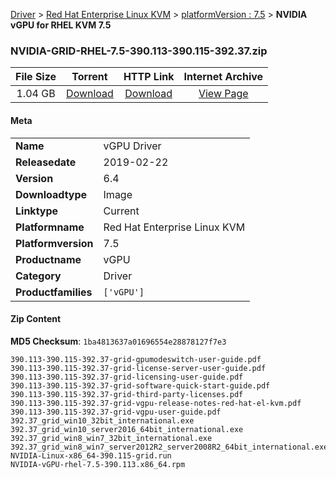 
[Driver](/README.md)  >  [Red Hat Enterprise Linux KVM](/index/Driver/Red_Hat_Enterprise_Linux_KVM.md)  >  [platformVersion : 7.5](/index/Driver/Red_Hat_Enterprise_Linux_KVM/7.5.md)  >  **NVIDIA vGPU for RHEL KVM 7.5**


### NVIDIA-GRID-RHEL-7.5-390.113-390.115-392.37.zip

| **File Size** | **Torrent**  | **HTTP Link** | **Internet Archive** |
|:-------------:|:------------:|:-------------:|:--------------------:|
| 1.04 GB |  [Download](https://archive.org/download/nvgpu_NVIDIA-GRID-RHEL-7.5-390.113-390.115-392.37.zip/nvgpu_NVIDIA-GRID-RHEL-7.5-390.113-390.115-392.37.zip_archive.torrent)       | [Download](https://archive.org/compress/nvgpu_NVIDIA-GRID-RHEL-7.5-390.113-390.115-392.37.zip) | [View Page](https://archive.org/details/nvgpu_NVIDIA-GRID-RHEL-7.5-390.113-390.115-392.37.zip)       |

#### Meta

<table>
<tr><td><strong>Name</strong></td><td>vGPU Driver</td></tr>
<tr><td><strong>Releasedate</strong></td><td>2019-02-22</td></tr>
<tr><td><strong>Version</strong></td><td>6.4</td></tr>
<tr><td><strong>Downloadtype</strong></td><td>Image</td></tr>
<tr><td><strong>Linktype</strong></td><td>Current</td></tr>
<tr><td><strong>Platformname</strong></td><td>Red Hat Enterprise Linux KVM</td></tr>
<tr><td><strong>Platformversion</strong></td><td>7.5</td></tr>
<tr><td><strong>Productname</strong></td><td>vGPU</td></tr>
<tr><td><strong>Category</strong></td><td>Driver</td></tr>
<tr><td><strong>Productfamilies</strong></td><td><code>['vGPU']</code></td></tr>
</table>

#### Zip Content

**MD5 Checksum**: `1ba4813637a01696554e28878127f7e3`

```text
390.113-390.115-392.37-grid-gpumodeswitch-user-guide.pdf
390.113-390.115-392.37-grid-license-server-user-guide.pdf
390.113-390.115-392.37-grid-licensing-user-guide.pdf
390.113-390.115-392.37-grid-software-quick-start-guide.pdf
390.113-390.115-392.37-grid-third-party-licenses.pdf
390.113-390.115-392.37-grid-vgpu-release-notes-red-hat-el-kvm.pdf
390.113-390.115-392.37-grid-vgpu-user-guide.pdf
392.37_grid_win10_32bit_international.exe
392.37_grid_win10_server2016_64bit_international.exe
392.37_grid_win8_win7_32bit_international.exe
392.37_grid_win8_win7_server2012R2_server2008R2_64bit_international.exe
NVIDIA-Linux-x86_64-390.115-grid.run
NVIDIA-vGPU-rhel-7.5-390.113.x86_64.rpm
```